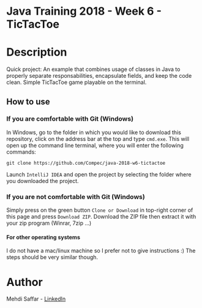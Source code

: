 # Java Training 2018 - Week 6 - TicTacToe

# Description

Quick project: An example that combines usage of classes in Java to properly separate responsabilities, encapsulate fields, and keep the code clean. Simple TicTacToe game playable on the terminal.

## How to use

### If you are comfortable with Git (Windows)

In Windows, go to the folder in which you would like to download this repository, click on the address bar at the top 
and type `cmd.exe`. This will open up the command line terminal, where you will enter the following commands:

```
git clone https://github.com/Compec/java-2018-w6-tictactoe
```

Launch `IntelliJ IDEA` and open the project by selecting the folder where you downloaded the project.

### If you are not comfortable with Git (Windows)

Simply press on the green button `Clone or Download` in top-right corner of this page and press `Download ZIP`.
Download the ZIP file then extract it with your zip program (Winrar, 7zip ...)

#### For other operating systems

 I do not have a mac/linux machine so I prefer not to give instructions :) The steps should be very similar though.

# Author

Mehdi Saffar - [LinkedIn](https://www.linkedin.com/in/mehdisaffar/)
